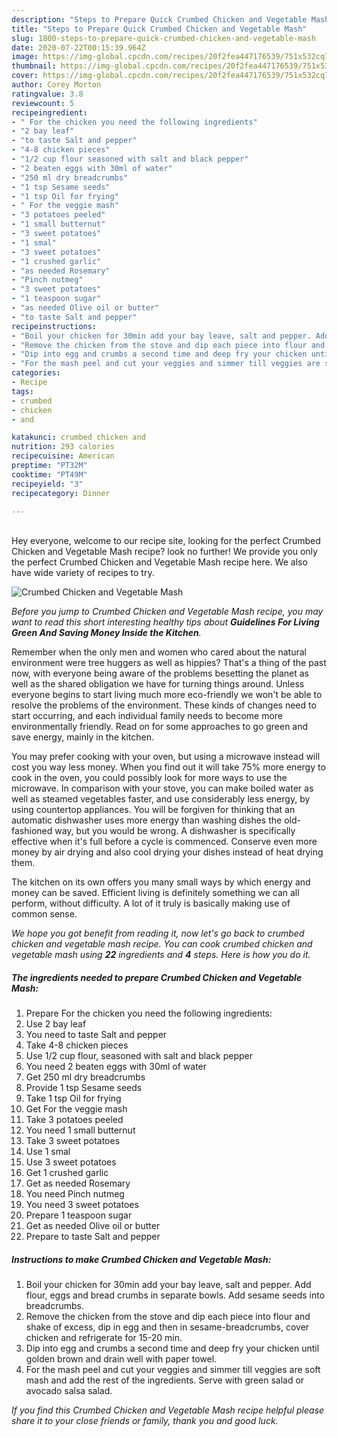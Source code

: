 ```yaml
---
description: "Steps to Prepare Quick Crumbed Chicken and Vegetable Mash"
title: "Steps to Prepare Quick Crumbed Chicken and Vegetable Mash"
slug: 1800-steps-to-prepare-quick-crumbed-chicken-and-vegetable-mash
date: 2020-07-22T00:15:39.964Z
image: https://img-global.cpcdn.com/recipes/20f2fea447176539/751x532cq70/crumbed-chicken-and-vegetable-mash-recipe-main-photo.jpg
thumbnail: https://img-global.cpcdn.com/recipes/20f2fea447176539/751x532cq70/crumbed-chicken-and-vegetable-mash-recipe-main-photo.jpg
cover: https://img-global.cpcdn.com/recipes/20f2fea447176539/751x532cq70/crumbed-chicken-and-vegetable-mash-recipe-main-photo.jpg
author: Corey Morton
ratingvalue: 3.8
reviewcount: 5
recipeingredient:
- " For the chicken you need the following ingredients"
- "2 bay leaf"
- "to taste Salt and pepper"
- "4-8 chicken pieces"
- "1/2 cup flour seasoned with salt and black pepper"
- "2 beaten eggs with 30ml of water"
- "250 ml dry breadcrumbs"
- "1 tsp Sesame seeds"
- "1 tsp Oil for frying"
- " For the veggie mash"
- "3 potatoes peeled"
- "1 small butternut"
- "3 sweet potatoes"
- "1 smal"
- "3 sweet potatoes"
- "1 crushed garlic"
- "as needed Rosemary"
- "Pinch nutmeg"
- "3 sweet potatoes"
- "1 teaspoon sugar"
- "as needed Olive oil or butter"
- "to taste Salt and pepper"
recipeinstructions:
- "Boil your chicken for 30min add your bay leave, salt and pepper. Add flour, eggs and bread crumbs in separate bowls. Add sesame seeds into breadcrumbs."
- "Remove the chicken from the stove and dip each piece into flour and shake of excess, dip in egg and then in sesame-breadcrumbs, cover chicken and refrigerate for 15-20 min."
- "Dip into egg and crumbs a second time and deep fry your chicken until golden brown and drain well with paper towel."
- "For the mash peel and cut your veggies and simmer till veggies are soft mash and add the rest of the ingredients. Serve with green salad or avocado salsa salad."
categories:
- Recipe
tags:
- crumbed
- chicken
- and

katakunci: crumbed chicken and 
nutrition: 293 calories
recipecuisine: American
preptime: "PT32M"
cooktime: "PT49M"
recipeyield: "3"
recipecategory: Dinner

---
```

<br>
Hey everyone, welcome to our recipe site, looking for the perfect Crumbed Chicken and Vegetable Mash recipe? look no further! We provide you only the perfect Crumbed Chicken and Vegetable Mash recipe here. We also have wide variety of recipes to try.
<br>


![Crumbed Chicken and Vegetable Mash](https://img-global.cpcdn.com/recipes/20f2fea447176539/751x532cq70/crumbed-chicken-and-vegetable-mash-recipe-main-photo.jpg)

<i>Before you jump to Crumbed Chicken and Vegetable Mash recipe, you may want to read this short interesting healthy tips about 
<strong>Guidelines For Living Green And Saving Money Inside the Kitchen</strong>.</i>
</br>

Remember when the only men and women who cared about the natural environment were tree huggers as well as hippies? That's a thing of the past now, with everyone being aware of the problems besetting the planet as well as the shared obligation we have for turning things around. Unless everyone begins to start living much more eco-friendly we won't be able to resolve the problems of the environment. These kinds of changes need to start occurring, and each individual family needs to become more environmentally friendly. Read on for some approaches to go green and save energy, mainly in the kitchen.

You may prefer cooking with your oven, but using a microwave instead will cost you way less money. When you find out it will take 75% more energy to cook in the oven, you could possibly look for more ways to use the microwave. In comparison with your stove, you can make boiled water as well as steamed vegetables faster, and use considerably less energy, by using countertop appliances. You will be forgiven for thinking that an automatic dishwasher uses more energy than washing dishes the old-fashioned way, but you would be wrong. A dishwasher is specifically effective when it's full before a cycle is commenced. Conserve even more money by air drying and also cool drying your dishes instead of heat drying them.

The kitchen on its own offers you many small ways by which energy and money can be saved. Efficient living is definitely something we can all perform, without difficulty. A lot of it truly is basically making use of common sense.


<i>We hope you got benefit from reading it, now let's go back to crumbed chicken and vegetable mash recipe. You can cook crumbed chicken and vegetable mash using <strong>22</strong> ingredients and <strong>4</strong> steps. Here is how you do it.
</i>

##### The ingredients needed to prepare Crumbed Chicken and Vegetable Mash:

1. Prepare  For the chicken you need the following ingredients:
1. Use 2 bay leaf
1. You need to taste Salt and pepper
1. Take 4-8 chicken pieces
1. Use 1/2 cup flour, seasoned with salt and black pepper
1. You need 2 beaten eggs with 30ml of water
1. Get 250 ml dry breadcrumbs
1. Provide 1 tsp Sesame seeds
1. Take 1 tsp Oil for frying
1. Get  For the veggie mash
1. Take 3 potatoes peeled
1. You need 1 small butternut
1. Take 3 sweet potatoes
1. Use 1 smal
1. Use 3 sweet potatoes
1. Get 1 crushed garlic
1. Get as needed Rosemary
1. You need Pinch nutmeg
1. You need 3 sweet potatoes
1. Prepare 1 teaspoon sugar
1. Get as needed Olive oil or butter
1. Prepare to taste Salt and pepper


##### Instructions to make Crumbed Chicken and Vegetable Mash:

1. Boil your chicken for 30min add your bay leave, salt and pepper. Add flour, eggs and bread crumbs in separate bowls. Add sesame seeds into breadcrumbs.
1. Remove the chicken from the stove and dip each piece into flour and shake of excess, dip in egg and then in sesame-breadcrumbs, cover chicken and refrigerate for 15-20 min.
1. Dip into egg and crumbs a second time and deep fry your chicken until golden brown and drain well with paper towel.
1. For the mash peel and cut your veggies and simmer till veggies are soft mash and add the rest of the ingredients. Serve with green salad or avocado salsa salad.


<i>If you find this Crumbed Chicken and Vegetable Mash recipe helpful please share it to your close friends or family, thank you and good luck.</i>
